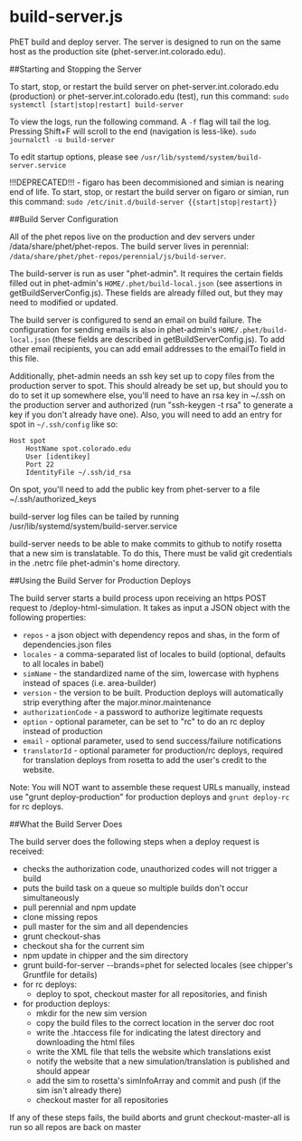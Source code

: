 # build-server.js

PhET build and deploy server. The server is designed to run on the same host as the production site (phet-server.int.colorado.edu).

##Starting and Stopping the Server

To start, stop, or restart the build server on phet-server.int.colorado.edu (production) or phet-server.int.colorado.edu (test), run this command:
`sudo systemctl [start|stop|restart] build-server`

To view the logs, run the following command.  A `-f` flag will tail the log.  Pressing Shift+F will scroll to the end (navigation is less-like).
`sudo journalctl -u build-server`

To edit startup options, please see `/usr/lib/systemd/system/build-server.service`

!!!DEPRECATED!!! - figaro has been decommisioned and simian is nearing end of life.
To start, stop, or restart the build server on figaro or simian, run this command:
`sudo /etc/init.d/build-server {{start|stop|restart}}`

##Build Server Configuration


All of the phet repos live on the production and dev servers under /data/share/phet/phet-repos. The build server
lives in perennial: `/data/share/phet/phet-repos/perennial/js/build-server`.

The build-server is run as user "phet-admin". It requires the certain fields filled out in phet-admin's `HOME/.phet/build-local.json`
(see assertions in getBuildServerConfig.js). These fields are already filled out, but they may need to modified or updated.

The build server is configured to send an email on build failure. The configuration for sending emails is also in
phet-admin's `HOME/.phet/build-local.json` (these fields are described in getBuildServerConfig.js). To add other email
recipients, you can add email addresses to the emailTo field in this file.

Additionally, phet-admin needs an ssh key set up to copy files from the production server to spot. This should already be set up,
but should you to do to set it up somewhere else, you'll need to have an rsa key in ~/.ssh on the production server and authorized
(run "ssh-keygen -t rsa" to generate a key if you don't already have one).
Also, you will need to add an entry for spot in `~/.ssh/config` like so:

```
Host spot
    HostName spot.colorado.edu
    User [identikey]
    Port 22
    IdentityFile ~/.ssh/id_rsa
```
On spot, you'll need to add the public key from phet-server to a file ~/.ssh/authorized_keys

build-server log files can be tailed by running /usr/lib/systemd/system/build-server.service

build-server needs to be able to make commits to github to notify rosetta that a new sim is translatable. To do this,
There must be valid git credentials in the .netrc file phet-admin's home directory.


##Using the Build Server for Production Deploys

The build server starts a build process upon receiving an https POST request to /deploy-html-simulation.
It takes as input a JSON object with the following properties:

- `repos` - a json object with dependency repos and shas, in the form of dependencies.json files
- `locales` - a comma-separated list of locales to build (optional, defaults to all locales in babel)
- `simName` - the standardized name of the sim, lowercase with hyphens instead of spaces (i.e. area-builder)
- `version` - the version to be built. Production deploys will automatically strip everything after the major.minor.maintenance
- `authorizationCode` - a password to authorize legitimate requests
- `option` - optional parameter, can be set to "rc" to do an rc deploy instead of production
- `email` - optional parameter, used to send success/failure notifications
- `translatorId` - optional parameter for production/rc deploys, required for translation deploys from rosetta to add the user's credit to the website.

Note: You will NOT want to assemble these request URLs manually, instead use "grunt deploy-production" for production deploys and
`grunt deploy-rc` for rc deploys.


##What the Build Server Does

The build server does the following steps when a deploy request is received:

- checks the authorization code, unauthorized codes will not trigger a build
- puts the build task on a queue so multiple builds don't occur simultaneously
- pull perennial and npm update
- clone missing repos
- pull master for the sim and all dependencies
- grunt checkout-shas
- checkout sha for the current sim
- npm update in chipper and the sim directory
- grunt build-for-server --brands=phet for selected locales (see chipper's Gruntfile for details)
- for rc deploys:
    - deploy to spot, checkout master for all repositories, and finish
- for production deploys:
    - mkdir for the new sim version
    - copy the build files to the correct location in the server doc root
    - write the .htaccess file for indicating the latest directory and downloading the html files
    - write the XML file that tells the website which translations exist
    - notify the website that a new simulation/translation is published and should appear
    - add the sim to rosetta's simInfoArray and commit and push (if the sim isn't already there)
    - checkout master for all repositories

If any of these steps fails, the build aborts and grunt checkout-master-all is run so all repos are back on master
